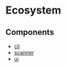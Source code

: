 # Ecosystem

## Components

* [cli](../packages/cli)
* [scanner](../packages/scanner)
* [ui](../packages/ui)
